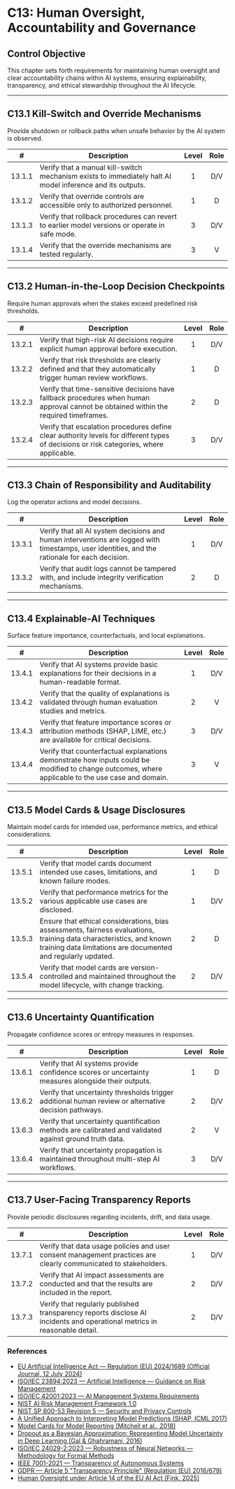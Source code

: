 # C13: Human Oversight, Accountability and Governance

## Control Objective

This chapter sets forth requirements for maintaining human oversight and clear accountability chains within AI systems, ensuring explainability, transparency, and ethical stewardship throughout the AI lifecycle.

---

## C13.1 Kill-Switch and Override Mechanisms

Provide shutdown or rollback paths when unsafe behavior by the AI system is observed.

|   #    | Description                                                                                               | Level | Role |
| :----: | --------------------------------------------------------------------------------------------------------- | :---: | :--: |
| 13.1.1 | Verify that a manual kill-switch mechanism exists to immediately halt AI model inference and its outputs. |   1   | D/V  |
| 13.1.2 | Verify that override controls are accessible only to authorized personnel.                                |   1   |  D   |
| 13.1.3 | Verify that rollback procedures can revert to earlier model versions or operate in safe mode.             |   3   | D/V  |
| 13.1.4 | Verify that the override mechanisms are tested regularly.                                                 |   3   |  V   |

---

## C13.2 Human-in-the-Loop Decision Checkpoints

Require human approvals when the stakes exceed predefined risk thresholds.

|   #    | Description                                                                                                                            | Level | Role |
| :----: | -------------------------------------------------------------------------------------------------------------------------------------- | :---: | :--: |
| 13.2.1 | Verify that high-risk AI decisions require explicit human approval before execution.                                                   |   1   | D/V  |
| 13.2.2 | Verify that risk thresholds are clearly defined and that they automatically trigger human review workflows.                            |   1   |  D   |
| 13.2.3 | Verify that time-sensitive decisions have fallback procedures when human approval cannot be obtained within the required timeframes.   |   2   |  D   |
| 13.2.4 | Verify that escalation procedures define clear authority levels for different types of decisions or risk categories, where applicable. |   3   | D/V  |

---

## C13.3 Chain of Responsibility and Auditability

Log the operator actions and model decisions.

|   #    | Description                                                                                                                                   | Level | Role |
| :----: | --------------------------------------------------------------------------------------------------------------------------------------------- | :---: | :--: |
| 13.3.1 | Verify that all AI system decisions and human interventions are logged with timestamps, user identities, and the rationale for each decision. |   1   | D/V  |
| 13.3.2 | Verify that audit logs cannot be tampered with, and include integrity verification mechanisms.                                                |   2   |  D   |

---

## C13.4 Explainable-AI Techniques

Surface feature importance, counterfactuals, and local explanations.

|   #    | Description                                                                                                                                       | Level | Role |
| :----: | ------------------------------------------------------------------------------------------------------------------------------------------------- | :---: | :--: |
| 13.4.1 | Verify that AI systems provide basic explanations for their decisions in a human-readable format.                                                 |   1   | D/V  |
| 13.4.2 | Verify that the quality of explanations is validated through human evaluation studies and metrics.                                                |   2   |  V   |
| 13.4.3 | Verify that feature importance scores or attribution methods (SHAP, LIME, etc.) are available for critical decisions.                             |   3   | D/V  |
| 13.4.4 | Verify that counterfactual explanations demonstrate how inputs could be modified to change outcomes, where applicable to the use case and domain. |   3   |  V   |

---

## C13.5 Model Cards & Usage Disclosures

Maintain model cards for intended use, performance metrics, and ethical considerations.

|   #    | Description                                                                                                                                                                          | Level | Role |
| :----: | ------------------------------------------------------------------------------------------------------------------------------------------------------------------------------------ | :---: | :--: |
| 13.5.1 | Verify that model cards document intended use cases, limitations, and known failure modes.                                                                                           |   1   |  D   |
| 13.5.2 | Verify that performance metrics for the various applicable use cases are disclosed.                                                                                                  |   1   | D/V  |
| 13.5.3 | Ensure that ethical considerations, bias assessments, fairness evaluations, training data characteristics, and known training data limitations are documented and regularly updated. |   2   |  D   |
| 13.5.4 | Verify that model cards are version-controlled and maintained throughout the model lifecycle, with change tracking.                                                                  |   2   | D/V  |

---

## C13.6 Uncertainty Quantification

Propagate confidence scores or entropy measures in responses.

|   #    | Description                                                                                            | Level | Role |
| :----: | ------------------------------------------------------------------------------------------------------ | :---: | :--: |
| 13.6.1 | Verify that AI systems provide confidence scores or uncertainty measures alongside their outputs.      |   1   |  D   |
| 13.6.2 | Verify that uncertainty thresholds trigger additional human review or alternative decision pathways.   |   2   | D/V  |
| 13.6.3 | Verify that uncertainty quantification methods are calibrated and validated against ground truth data. |   2   |  V   |
| 13.6.4 | Verify that uncertainty propagation is maintained throughout multi-step AI workflows.                  |   3   | D/V  |

---

## C13.7 User-Facing Transparency Reports

Provide periodic disclosures regarding incidents, drift, and data usage.

|   #    | Description                                                                                                              | Level | Role |
| :----: | ------------------------------------------------------------------------------------------------------------------------ | :---: | :--: |
| 13.7.1 | Verify that data usage policies and user consent management practices are clearly communicated to stakeholders.          |   1   | D/V  |
| 13.7.2 | Verify that AI impact assessments are conducted and that the results are included in the report.                         |   2   | D/V  |
| 13.7.3 | Verify that regularly published transparency reports disclose AI incidents and operational metrics in reasonable detail. |   2   | D/V  |

### References

* [EU Artificial Intelligence Act — Regulation (EU) 2024/1689 (Official Journal, 12 July 2024)](https://eur-lex.europa.eu/eli/reg/2024/1689/oj)
* [ISO/IEC 23894:2023 — Artificial Intelligence — Guidance on Risk Management](https://www.iso.org/standard/77304.html)
* [ISO/IEC 42001:2023 — AI Management Systems Requirements](https://www.iso.org/standard/81230.html)
* [NIST AI Risk Management Framework 1.0](https://nvlpubs.nist.gov/nistpubs/ai/nist.ai.100-1.pdf)
* [NIST SP 800-53 Revision 5 — Security and Privacy Controls](https://nvlpubs.nist.gov/nistpubs/SpecialPublications/NIST.SP.800-53r5.pdf)
* [A Unified Approach to Interpreting Model Predictions (SHAP, ICML 2017)](https://arxiv.org/abs/1705.07874)
* [Model Cards for Model Reporting (Mitchell et al., 2018)](https://arxiv.org/abs/1810.03993)
* [Dropout as a Bayesian Approximation: Representing Model Uncertainty in Deep Learning (Gal & Ghahramani, 2016)](https://arxiv.org/abs/1506.02142)
* [ISO/IEC 24029-2:2023 — Robustness of Neural Networks — Methodology for Formal Methods](https://www.iso.org/standard/79804.html)
* [IEEE 7001-2021 — Transparency of Autonomous Systems](https://standards.ieee.org/ieee/7001/6929/)
* [GDPR — Article 5 "Transparency Principle" (Regulation (EU) 2016/679)](https://eur-lex.europa.eu/legal-content/EN/TXT/PDF/?uri=CELEX%3A32016R0679)
* [Human Oversight under Article 14 of the EU AI Act (Fink, 2025)](https://papers.ssrn.com/sol3/papers.cfm?abstract_id=5147196)


